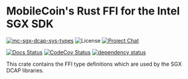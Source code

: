 # MobileCoin's Rust FFI for the Intel SGX SDK

[![mc-sgx-dcap-sys-types][crate-image]][crate-link]
![License][license-image]
[![Project Chat][chat-image]][chat-link]

[![Docs Status][docs-image]][docs-link]
[![CodeCov Status][codecov-image]][codecov-link]
[![dependency status][deps-image]][deps-link]

This crate contains the FFI type definitions which are used by the 
SGX DCAP libraries.

[crate-image]: https://img.shields.io/crates/v/mc-sgx-dcap-sys-types.svg?style=for-the-badge
[crate-link]: https://crates.io/crates/mc-sgx-dcap-sys-types
[license-image]: https://img.shields.io/crates/l/mc-sgx-dcap-sys-types?style=for-the-badge
[chat-image]: https://img.shields.io/discord/MOBILECOIN?style=for-the-badge
[chat-link]: https://mobilecoin.chat
[docs-image]: https://img.shields.io/docsrs/mc-sgx-dcap-sys-types?style=for-the-badge
[docs-link]: https://docs.rs/crate/mc-sgx-dcap-sys-types
[codecov-image]: https://img.shields.io/codecov/c/github/mobilecoinfoundation/sgx/develop?style=for-the-badge
[codecov-link]: https://codecov.io/gh/mobilecoinfoundation/sgx
[deps-image]: https://deps.rs/crate/mc-sgx-dcap-sys-types/status.svg?style=for-the-badge
[deps-link]: https://deps.rs/crate/mc-sgx-dcap-sys-types
